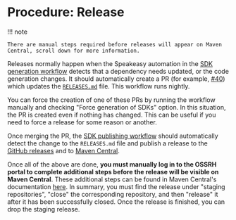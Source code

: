 # Procedure: Release

!!! note

    There are manual steps required before releases will appear on Maven Central, scroll down for more information.

Releases normally happen when the Speakeasy automation in the [SDK generation workflow](https://github.com/StyraInc/opa-java/blob/main/.github/workflows/sdk_generation.yaml) detects that a dependency needs updated, or the code generation changes. It should automatically create a PR (for example, [#40](https://github.com/StyraInc/opa-java/pull/40)) which updates the [`RELEASES.md`](https://github.com/StyraInc/opa-java/blob/main/RELEASES.md) file. This workflow runs nightly.

You can force the creation of one of these PRs by running the workflow manually and checking "Force generation of SDKs" option. In this situation, the PR is created even if nothing has changed. This can be useful if you need to force a release for some reason or another.

Once merging the PR, the [SDK publishing workflow](https://github.com/StyraInc/opa-java/blob/main/.github/workflows/sdk_publish.yaml) should automatically detect the change to the `RELEASES.md` file and publish a release to the [GitHub releases](https://github.com/StyraInc/opa-java/releases) and to [Maven Central](https://central.sonatype.com/artifact/com.styra/opa).

Once all of the above are done, **you must manually log in to the OSSRH portal to complete additional steps before the release will be visible on Maven Central**. These additional steps can be found in Maven Central's documentation [here](https://central.sonatype.org/publish/release). In summary, you must find the release under "staging repositories", "close" the corresponding repository, and then "release" it after it has been successfully closed. Once the release is finished, you can drop the staging release.

